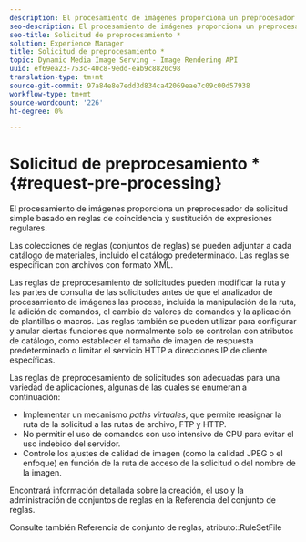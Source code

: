 ```yaml
---
description: El procesamiento de imágenes proporciona un preprocesador de solicitud simple basado en reglas de coincidencia y sustitución de expresiones regulares.
seo-description: El procesamiento de imágenes proporciona un preprocesador de solicitud simple basado en reglas de coincidencia y sustitución de expresiones regulares.
seo-title: Solicitud de preprocesamiento *
solution: Experience Manager
title: Solicitud de preprocesamiento *
topic: Dynamic Media Image Serving - Image Rendering API
uuid: ef69ea23-753c-40c8-9edd-eab9c8820c98
translation-type: tm+mt
source-git-commit: 97a84e8e7edd3d834ca42069eae7c09c00d57938
workflow-type: tm+mt
source-wordcount: '226'
ht-degree: 0%

---
```



# Solicitud de preprocesamiento *{#request-pre-processing}

El procesamiento de imágenes proporciona un preprocesador de solicitud simple basado en reglas de coincidencia y sustitución de expresiones regulares.

Las colecciones de reglas (conjuntos de reglas) se pueden adjuntar a cada catálogo de materiales, incluido el catálogo predeterminado. Las reglas se especifican con archivos con formato XML.

Las reglas de preprocesamiento de solicitudes pueden modificar la ruta y las partes de consulta de las solicitudes antes de que el analizador de procesamiento de imágenes las procese, incluida la manipulación de la ruta, la adición de comandos, el cambio de valores de comandos y la aplicación de plantillas o macros. Las reglas también se pueden utilizar para configurar y anular ciertas funciones que normalmente solo se controlan con atributos de catálogo, como establecer el tamaño de imagen de respuesta predeterminado o limitar el servicio HTTP a direcciones IP de cliente específicas.

Las reglas de preprocesamiento de solicitudes son adecuadas para una variedad de aplicaciones, algunas de las cuales se enumeran a continuación:

* Implementar un mecanismo *paths virtuales*, que permite reasignar la ruta de la solicitud a las rutas de archivo, FTP y HTTP.
* No permitir el uso de comandos con uso intensivo de CPU para evitar el uso indebido del servidor.
* Controle los ajustes de calidad de imagen (como la calidad JPEG o el enfoque) en función de la ruta de acceso de la solicitud o del nombre de la imagen.

Encontrará información detallada sobre la creación, el uso y la administración de conjuntos de reglas en la Referencia del conjunto de reglas.

Consulte también Referencia de conjunto de reglas, atributo::RuleSetFile
